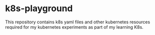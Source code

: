 # k8s-playground

This repository contains k8s yaml files and other kubernetes resources required for my kubernetes
experiments as part of my learning K8s.

